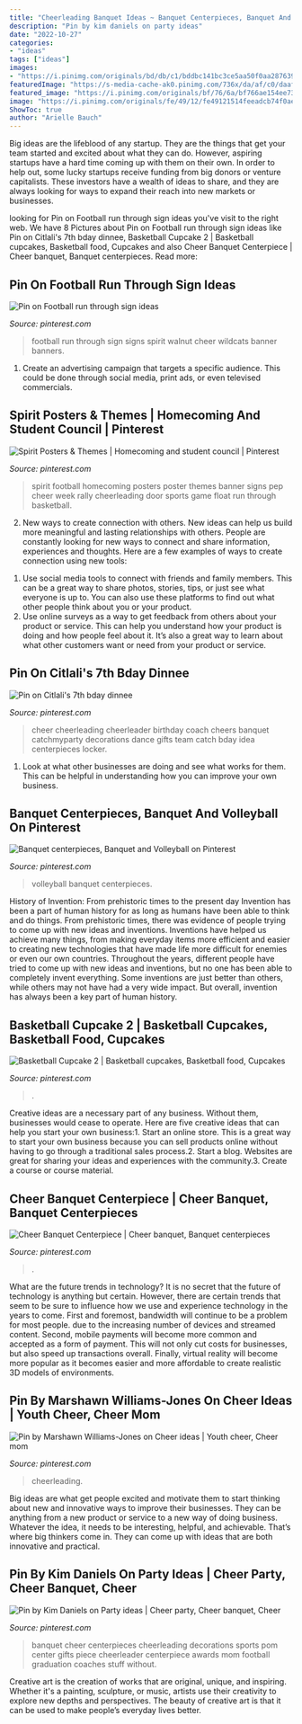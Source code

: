 ```yaml
---
title: "Cheerleading Banquet Ideas ~ Banquet Centerpieces, Banquet And Volleyball On Pinterest"
description: "Pin by kim daniels on party ideas"
date: "2022-10-27"
categories:
- "ideas"
tags: ["ideas"]
images:
- "https://i.pinimg.com/originals/bd/db/c1/bddbc141bc3ce5aa50f0aa287639d625.jpg"
featuredImage: "https://s-media-cache-ak0.pinimg.com/736x/da/af/c0/daafc094970bcc70562ff7b637158dcd.jpg"
featured_image: "https://i.pinimg.com/originals/bf/76/6a/bf766ae154ee73762a44ec05339ef1ed.jpg"
image: "https://i.pinimg.com/originals/fe/49/12/fe49121514feeadcb74f0ae75ceb6626.jpg"
ShowToc: true
author: "Arielle Bauch"
---
```



Big ideas are the lifeblood of any startup. They are the things that get your team started and excited about what they can do. However, aspiring startups have a hard time coming up with them on their own. In order to help out, some lucky startups receive funding from big donors or venture capitalists. These investors have a wealth of ideas to share, and they are always looking for ways to expand their reach into new markets or businesses.

	

		
looking for Pin on Football run through sign ideas you've visit to the right web. We have 8 Pictures about Pin on Football run through sign ideas like Pin on Citlali&#039;s 7th bday dinnee, Basketball Cupcake 2 | Basketball cupcakes, Basketball food, Cupcakes and also Cheer Banquet Centerpiece | Cheer banquet, Banquet centerpieces. Read more:
		
    
## Pin On Football Run Through Sign Ideas

<img loading=lazy src="https://i.pinimg.com/originals/c1/7e/31/c17e31ea23280f86ae4164b5bbffbe66.jpg" onerror="this.onerror=null;this.src='https://tse2.mm.bing.net/th?id=OIP.9FYB0D8irUugrRDij4gVQgHaFi&amp;pid=15.1';" alt="Pin on Football run through sign ideas">

_Source: pinterest.com_

>football run through sign signs spirit walnut cheer wildcats banner banners. 

	

1. Create an advertising campaign that targets a specific audience. This could be done through social media, print ads, or even televised commercials.

    
## Spirit Posters &amp; Themes | Homecoming And Student Council | Pinterest

<img loading=lazy src="https://s-media-cache-ak0.pinimg.com/736x/da/af/c0/daafc094970bcc70562ff7b637158dcd.jpg" onerror="this.onerror=null;this.src='https://tse2.mm.bing.net/th?id=OIP.iKtj4KX8ariEsct4HC7GDgHaED&amp;pid=15.1';" alt="Spirit Posters &amp; Themes | Homecoming and student council | Pinterest">

_Source: pinterest.com_

>spirit football homecoming posters poster themes banner signs pep cheer week rally cheerleading door sports game float run through basketball. 

	

2. New ways to create connection with others.
New ideas can help us build more meaningful and lasting relationships with others. People are constantly looking for new ways to connect and share information, experiences and thoughts. Here are a few examples of ways to create connection using new tools: 
1) Use social media tools to connect with friends and family members. This can be a great way to share photos, stories, tips, or just see what everyone is up to. You can also use these platforms to find out what other people think about you or your product. 
2) Use online surveys as a way to get feedback from others about your product or service. This can help you understand how your product is doing and how people feel about it. It’s also a great way to learn about what other customers want or need from your product or service.

    
## Pin On Citlali&#039;s 7th Bday Dinnee

<img loading=lazy src="https://i.pinimg.com/originals/bf/76/6a/bf766ae154ee73762a44ec05339ef1ed.jpg" onerror="this.onerror=null;this.src='https://tse2.mm.bing.net/th?id=OIP.MAg7B-fAYXCSoLchQx8qjgHaJ4&amp;pid=15.1';" alt="Pin on Citlali&#039;s 7th bday dinnee">

_Source: pinterest.com_

>cheer cheerleading cheerleader birthday coach cheers banquet catchmyparty decorations dance gifts team catch bday idea centerpieces locker. 

	

1. Look at what other businesses are doing and see what works for them. This can be helpful in understanding how you can improve your own business. 

    
## Banquet Centerpieces, Banquet And Volleyball On Pinterest

<img loading=lazy src="https://s-media-cache-ak0.pinimg.com/564x/30/90/19/309019f96272c307610875704627376e.jpg" onerror="this.onerror=null;this.src='https://tse3.mm.bing.net/th?id=OIP.8SJ13lBBRKPr9OjEp5WMVwHaJ4&amp;pid=15.1';" alt="Banquet centerpieces, Banquet and Volleyball on Pinterest">

_Source: pinterest.com_

>volleyball banquet centerpieces. 

	

History of Invention: From prehistoric times to the present day
Invention has been a part of human history for as long as humans have been able to think and do things. From prehistoric times, there was evidence of people trying to come up with new ideas and inventions. Inventions have helped us achieve many things, from making everyday items more efficient and easier to creating new technologies that have made life more difficult for enemies or even our own countries. Throughout the years, different people have tried to come up with new ideas and inventions, but no one has been able to completely invent everything. Some inventions are just better than others, while others may not have had a very wide impact. But overall, invention has always been a key part of human history.

    
## Basketball Cupcake 2 | Basketball Cupcakes, Basketball Food, Cupcakes

<img loading=lazy src="https://i.pinimg.com/originals/fe/49/12/fe49121514feeadcb74f0ae75ceb6626.jpg" onerror="this.onerror=null;this.src='https://tse2.mm.bing.net/th?id=OIP.zVS4tzkchutb6iFMfQlblwHaHa&amp;pid=15.1';" alt="Basketball Cupcake 2 | Basketball cupcakes, Basketball food, Cupcakes">

_Source: pinterest.com_

>. 

	

Creative ideas are a necessary part of any business. Without them, businesses would cease to operate. Here are five creative ideas that can help you start your own business:1. Start an online store. This is a great way to start your own business because you can sell products online without having to go through a traditional sales process.2. Start a blog. Websites are great for sharing your ideas and experiences with the community.3. Create a course or course material.

    
## Cheer Banquet Centerpiece | Cheer Banquet, Banquet Centerpieces

<img loading=lazy src="https://i.pinimg.com/originals/ee/36/8b/ee368b1cd99d2303816d508d49a8444c.jpg" onerror="this.onerror=null;this.src='https://tse1.mm.bing.net/th?id=OIP.MOYVNU_5EojYXhN2HDrLhwHaJ4&amp;pid=15.1';" alt="Cheer Banquet Centerpiece | Cheer banquet, Banquet centerpieces">

_Source: pinterest.com_

>. 

	

What are the future trends in technology?
It is no secret that the future of technology is anything but certain. However, there are certain trends that seem to be sure to influence how we use and experience technology in the years to come. 
First and foremost, bandwidth will continue to be a problem for most people. due to the increasing number of devices and streamed content. Second, mobile payments will become more common and accepted as a form of payment. This will not only cut costs for businesses, but also speed up transactions overall. Finally, virtual reality will become more popular as it becomes easier and more affordable to create realistic 3D models of environments.

    
## Pin By Marshawn Williams-Jones On Cheer Ideas | Youth Cheer, Cheer Mom

<img loading=lazy src="https://i.pinimg.com/originals/bd/db/c1/bddbc141bc3ce5aa50f0aa287639d625.jpg" onerror="this.onerror=null;this.src='https://tse4.mm.bing.net/th?id=OIP.A-N4YKVcG-c_IUMf4MKSLAHaJ4&amp;pid=15.1';" alt="Pin by Marshawn Williams-Jones on Cheer ideas | Youth cheer, Cheer mom">

_Source: pinterest.com_

>cheerleading. 

	

Big ideas are what get people excited and motivate them to start thinking about new and innovative ways to improve their businesses. They can be anything from a new product or service to a new way of doing business. Whatever the idea, it needs to be interesting, helpful, and achievable. That’s where big thinkers come in. They can come up with ideas that are both innovative and practical.

    
## Pin By Kim Daniels On Party Ideas | Cheer Party, Cheer Banquet, Cheer

<img loading=lazy src="https://i.pinimg.com/originals/be/56/9e/be569ed0344f3ef6c5f679a91908e5c5.jpg" onerror="this.onerror=null;this.src='https://tse2.mm.bing.net/th?id=OIP.ayG5Cbk-s4WUGoIZSUi03wHaJ4&amp;pid=15.1';" alt="Pin by Kim Daniels on Party ideas | Cheer party, Cheer banquet, Cheer">

_Source: pinterest.com_

>banquet cheer centerpieces cheerleading decorations sports pom center gifts piece cheerleader centerpiece awards mom football graduation coaches stuff without. 

	

Creative art is the creation of works that are original, unique, and inspiring. Whether it's a painting, sculpture, or music, artists use their creativity to explore new depths and perspectives. The beauty of creative art is that it can be used to make people’s everyday lives better.

